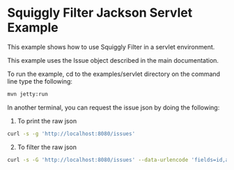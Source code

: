 # Squiggly Filter Jackson Servlet Example

This example shows how to use Squiggly Filter in a servlet environment.

This example uses the Issue object described in the main documentation.

To run the example, cd to the examples/servlet directory on the command line type the following:

```bash
mvn jetty:run
```

In another terminal, you can request the issue json by doing the following:

1) To print the raw json
```bash
curl -s -g 'http://localhost:8080/issues'
```

2) To filter the raw json
```bash
curl -s -G 'http://localhost:8080/issues' --data-urlencode 'fields=id,assignee[firstName]'
```